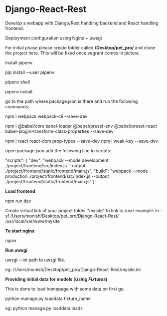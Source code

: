 # Django-React-Rest

Develop a webapp with Django/Rest handling backend and React handling frontend.

Deployment configuration using Nginx + uwsgi

For initial phase please create folder called <strong>/Desktop/pet_pro/</strong> and clone the project here. This will be fixed once vagrant comes in picture.

Install pipenv

pip install --user pipenv

pipenv shell

pipenv install


go to the path where package.json is there
and run the following commands:

npm i webpack webpack-cli --save-dev

npm i @babel/core babel-loader @babel/preset-env @babel/preset-react babel-plugin-transform-class-properties --save-dev

npm i react react-dom prop-types --save-dev
npm i weak-key --save-dev


open package.json
add the following line to scripts:

"scripts": {
  "dev": "webpack --mode development ./project/frontend/src/index.js --output ./project/frontend/static/frontend/main.js",
  "build": "webpack --mode production ./project/frontend/src/index.js --output ./project/frontend/static/frontend/main.js"
}


<strong> Load frontend </strong>

npm run dev

Create virtual link of your project folder "mysite" to link to /usr/
example:
ln -sf /Users/monish/Desktop/pet_pro/Django-React-Rest/ /usr/local/var/www/mysite



<strong> To start nginx </strong>

nginx

<strong> Run uwsgi </strong>

uwsgi --ini path to uwsgi file.

eg: /Users/monish/Desktop/pet_pro/Django-React-Rest/mysite.ini

<strong>Providing initial data for models (<i>Using Fixtures</i>)</strong>

This is done to load homepage with some data on first go.

python manage.py loaddata fixture_name

eg: python manage.py loaddata leads
